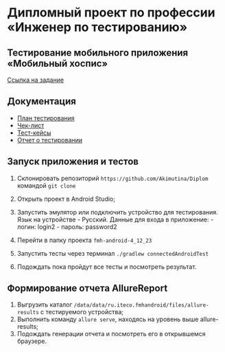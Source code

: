 # **Дипломный проект по профессии «Инженер по тестированию»**

## Тестирование мобильного приложения «Мобильный хоспис»

[Ссылка на задание](https://github.com/netology-code/qamid-diplom)

## Документация

- [План тестирования](https://github.com/Akimutina/Diplom/blob/main/Plan.md)
- [Чек-лист](https://docs.google.com/spreadsheets/d/1OAwDrsqCn4B5xmLJqAaRVzK97G0ZbvViy0AA05xb4J0/edit)
- [Тест-кейсы](https://docs.google.com/spreadsheets/d/1_TXiu_SY3QeXfG9pCYebJSdkwSWFoJyMSyRdfcps4Lo/edit#gid=0)
- [Отчет о тестировании]()

## Запуск приложения и тестов

1. Склонировать репозиторий `https://github.com/Akimutina/Diplom` командой `git clone`
2. Открыть проект в Android Studio;
3. Запустить эмулятор или подключить устройство для тестирования. Язык на устройстве - Русский.
   Данные для входа в приложение: - логин: login2 - пароль: password2

4. Перейти в папку проекта `fmh-android-4_12_23`
5. Запустить тесты через терминал `./gradlew connectedAndroidTest`
6. Подождать пока пройдут все тесты и посмотреть результат.

## Формирование отчета AllureReport

1. Выгрузить каталог `/data/data/ru.iteco.fmhandroid/files/allure-results` с тестируемого устройства;
2. Выполнить команду `allure serve`, находясь на уровень выше allure-results;
3. Подождать генерации отчета и посмотреть его в открывшемся браузере.
